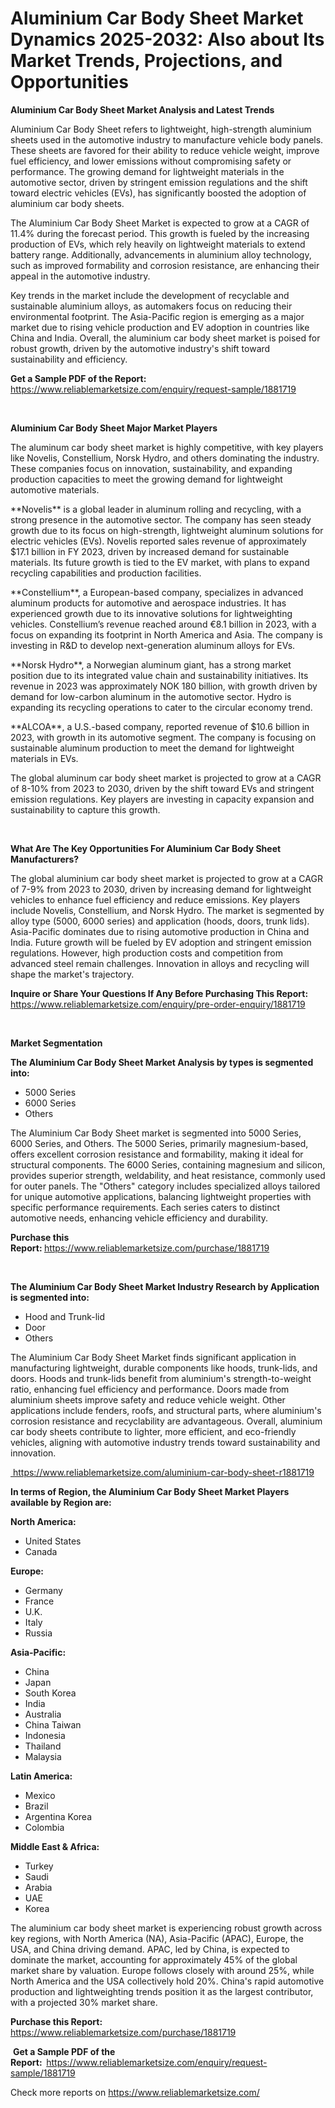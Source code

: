 <p><h1>Aluminium Car Body Sheet Market Dynamics 2025-2032: Also about Its Market Trends, Projections, and Opportunities</h1></p><p><strong>Aluminium Car Body Sheet Market Analysis and Latest Trends</strong></p>
<p><p>Aluminium Car Body Sheet refers to lightweight, high-strength aluminium sheets used in the automotive industry to manufacture vehicle body panels. These sheets are favored for their ability to reduce vehicle weight, improve fuel efficiency, and lower emissions without compromising safety or performance. The growing demand for lightweight materials in the automotive sector, driven by stringent emission regulations and the shift toward electric vehicles (EVs), has significantly boosted the adoption of aluminium car body sheets.</p><p>The Aluminium Car Body Sheet Market is expected to grow at a CAGR of 11.4% during the forecast period. This growth is fueled by the increasing production of EVs, which rely heavily on lightweight materials to extend battery range. Additionally, advancements in aluminium alloy technology, such as improved formability and corrosion resistance, are enhancing their appeal in the automotive industry.</p><p>Key trends in the market include the development of recyclable and sustainable aluminium alloys, as automakers focus on reducing their environmental footprint. The Asia-Pacific region is emerging as a major market due to rising vehicle production and EV adoption in countries like China and India. Overall, the aluminium car body sheet market is poised for robust growth, driven by the automotive industry's shift toward sustainability and efficiency.</p></p>
<p><strong>Get a Sample PDF of the Report:&nbsp;</strong> <a href="https://www.reliablemarketsize.com/enquiry/request-sample/1881719?utm_campaign=1131&utm_medium=2&utm_source=Github&utm_content=ia&utm_term=24012025&utm_id=aluminium-car-body-sheet">https://www.reliablemarketsize.com/enquiry/request-sample/1881719</a></p>
<p>&nbsp;</p>
<p><strong>Aluminium Car Body Sheet Major Market Players</strong></p>
<p><p>The aluminum car body sheet market is highly competitive, with key players like Novelis, Constellium, Norsk Hydro, and others dominating the industry. These companies focus on innovation, sustainability, and expanding production capacities to meet the growing demand for lightweight automotive materials.</p><p>**Novelis** is a global leader in aluminum rolling and recycling, with a strong presence in the automotive sector. The company has seen steady growth due to its focus on high-strength, lightweight aluminum solutions for electric vehicles (EVs). Novelis reported sales revenue of approximately $17.1 billion in FY 2023, driven by increased demand for sustainable materials. Its future growth is tied to the EV market, with plans to expand recycling capabilities and production facilities.</p><p>**Constellium**, a European-based company, specializes in advanced aluminum products for automotive and aerospace industries. It has experienced growth due to its innovative solutions for lightweighting vehicles. Constellium’s revenue reached around €8.1 billion in 2023, with a focus on expanding its footprint in North America and Asia. The company is investing in R&D to develop next-generation aluminum alloys for EVs.</p><p>**Norsk Hydro**, a Norwegian aluminum giant, has a strong market position due to its integrated value chain and sustainability initiatives. Its revenue in 2023 was approximately NOK 180 billion, with growth driven by demand for low-carbon aluminum in the automotive sector. Hydro is expanding its recycling operations to cater to the circular economy trend.</p><p>**ALCOA**, a U.S.-based company, reported revenue of $10.6 billion in 2023, with growth in its automotive segment. The company is focusing on sustainable aluminum production to meet the demand for lightweight materials in EVs.</p><p>The global aluminum car body sheet market is projected to grow at a CAGR of 8-10% from 2023 to 2030, driven by the shift toward EVs and stringent emission regulations. Key players are investing in capacity expansion and sustainability to capture this growth.</p></p>
<p>&nbsp;</p>
<p><strong>What Are The Key Opportunities For Aluminium Car Body Sheet Manufacturers?</strong></p>
<p><p>The global aluminium car body sheet market is projected to grow at a CAGR of 7-9% from 2023 to 2030, driven by increasing demand for lightweight vehicles to enhance fuel efficiency and reduce emissions. Key players include Novelis, Constellium, and Norsk Hydro. The market is segmented by alloy type (5000, 6000 series) and application (hoods, doors, trunk lids). Asia-Pacific dominates due to rising automotive production in China and India. Future growth will be fueled by EV adoption and stringent emission regulations. However, high production costs and competition from advanced steel remain challenges. Innovation in alloys and recycling will shape the market's trajectory.</p></p>
<p><strong>Inquire or Share Your Questions If Any Before Purchasing This Report:</strong> <a href="https://www.reliablemarketsize.com/enquiry/pre-order-enquiry/1881719?utm_campaign=1131&utm_medium=2&utm_source=Github&utm_content=ia&utm_term=24012025&utm_id=aluminium-car-body-sheet">https://www.reliablemarketsize.com/enquiry/pre-order-enquiry/1881719</a></p>
<p>&nbsp;</p>
<p><strong>Market Segmentation</strong></p>
<p><strong>The Aluminium Car Body Sheet Market Analysis by types is segmented into:</strong></p>
<p><ul><li>5000 Series</li><li>6000 Series</li><li>Others</li></ul></p>
<p><p>The Aluminium Car Body Sheet market is segmented into 5000 Series, 6000 Series, and Others. The 5000 Series, primarily magnesium-based, offers excellent corrosion resistance and formability, making it ideal for structural components. The 6000 Series, containing magnesium and silicon, provides superior strength, weldability, and heat resistance, commonly used for outer panels. The "Others" category includes specialized alloys tailored for unique automotive applications, balancing lightweight properties with specific performance requirements. Each series caters to distinct automotive needs, enhancing vehicle efficiency and durability.</p></p>
<p><strong>Purchase this Report:&nbsp;</strong><a href="https://www.reliablemarketsize.com/purchase/1881719?utm_campaign=1131&utm_medium=2&utm_source=Github&utm_content=ia&utm_term=24012025&utm_id=aluminium-car-body-sheet">https://www.reliablemarketsize.com/purchase/1881719</a></p>
<p>&nbsp;</p>
<p><strong>The Aluminium Car Body Sheet Market Industry Research by Application is segmented into:</strong></p>
<p><ul><li>Hood and Trunk-lid</li><li>Door</li><li>Others</li></ul></p>
<p><p>The Aluminium Car Body Sheet Market finds significant application in manufacturing lightweight, durable components like hoods, trunk-lids, and doors. Hoods and trunk-lids benefit from aluminium's strength-to-weight ratio, enhancing fuel efficiency and performance. Doors made from aluminium sheets improve safety and reduce vehicle weight. Other applications include fenders, roofs, and structural parts, where aluminium's corrosion resistance and recyclability are advantageous. Overall, aluminium car body sheets contribute to lighter, more efficient, and eco-friendly vehicles, aligning with automotive industry trends toward sustainability and innovation.</p></p>
<p><a href="https://www.reliablemarketsize.com/aluminium-car-body-sheet-r1881719?utm_campaign=1131&utm_medium=2&utm_source=Github&utm_content=ia&utm_term=24012025&utm_id=aluminium-car-body-sheet">&nbsp;https://www.reliablemarketsize.com/aluminium-car-body-sheet-r1881719</a></p>
<p><strong>In terms of Region, the Aluminium Car Body Sheet Market Players available by Region are:</strong></p>
<p>
    <p> <strong> North America: </strong>
        <ul>
            <li>United States</li>
            <li>Canada</li>
        </ul>
        </p> 
    <p> <strong> Europe: </strong>
        <ul>
            <li>Germany</li>
            <li>France</li>
            <li>U.K.</li>
            <li>Italy</li>
            <li>Russia</li>
        </ul>
        </p> 
    <p> <strong> Asia-Pacific: </strong>
        <ul>
            <li>China</li>
            <li>Japan</li>
            <li>South Korea</li>
            <li>India</li>
            <li>Australia</li>
            <li>China Taiwan</li>
            <li>Indonesia</li>
            <li>Thailand</li>
            <li>Malaysia</li>
        </ul>
        </p> 
    <p> <strong> Latin America: </strong>
        <ul>
            <li>Mexico</li>
            <li>Brazil</li>
            <li>Argentina Korea</li>
            <li>Colombia</li>
        </ul>
        </p> 
    <p> <strong> Middle East & Africa: </strong>
        <ul>
            <li>Turkey</li>
            <li>Saudi</li>
            <li>Arabia</li>
            <li>UAE</li>
            <li>Korea</li>
        </ul>
    </p>
    </p>
<p><p>The aluminium car body sheet market is experiencing robust growth across key regions, with North America (NA), Asia-Pacific (APAC), Europe, the USA, and China driving demand. APAC, led by China, is expected to dominate the market, accounting for approximately 45% of the global market share by valuation. Europe follows closely with around 25%, while North America and the USA collectively hold 20%. China's rapid automotive production and lightweighting trends position it as the largest contributor, with a projected 30% market share.</p></p>
<p><strong>Purchase this Report: </strong><a href="https://www.reliablemarketsize.com/purchase/1881719?utm_campaign=1131&utm_medium=2&utm_source=Github&utm_content=ia&utm_term=24012025&utm_id=aluminium-car-body-sheet">https://www.reliablemarketsize.com/purchase/1881719</a></p>
<p>&nbsp;<strong>Get a Sample PDF of the Report:&nbsp;&nbsp;</strong><a href="https://www.reliablemarketsize.com/enquiry/request-sample/1881719?utm_campaign=1131&utm_medium=2&utm_source=Github&utm_content=ia&utm_term=24012025&utm_id=aluminium-car-body-sheet">https://www.reliablemarketsize.com/enquiry/request-sample/1881719</a></p>
<p><strong></strong></p>
<p>Check more reports on <a href="https://www.reliablemarketsize.com/?utm_campaign=1131&utm_medium=2&utm_source=Github&utm_content=ia&utm_term=24012025&utm_id=aluminium-car-body-sheet">https://www.reliablemarketsize.com/</a></p>